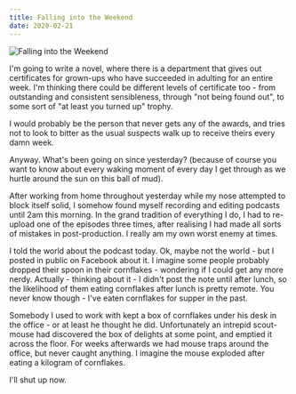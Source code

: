 ```yaml
---
title: Falling into the Weekend
date: 2020-02-21
---
```


![Falling into the Weekend](https://source.unsplash.com/dUPDhdeCN84/1600x900)

I'm going to write a novel, where there is a department that gives out certificates for grown-ups who have succeeded in adulting for an entire week. I'm thinking there could be different levels of certificate too - from outstanding and consistent sensibleness, through "not being found out", to some sort of "at least you turned up" trophy.

I would probably be the person that never gets any of the awards, and tries not to look to bitter as the usual suspects walk up to receive theirs every damn week.

Anyway. What's been going on since yesterday? (because of course you want to know about every waking moment of every day I get through as we hurtle around the sun on this ball of mud).

After working from home throughout yesterday while my nose attempted to block itself solid, I somehow found myself recording and editing podcasts until 2am this morning. In the grand tradition of everything I do, I had to re-upload one of the episodes three times, after realising I had made all sorts of mistakes in post-production. I really am my own worst enemy at times.

I told the world about the podcast today. Ok, maybe not the world - but I posted in public on Facebook about it. I imagine some people probably dropped their spoon in their cornflakes - wondering if I could get any more nerdy. Actually - thinking about it - I didn't post the note until after lunch, so the likelihood of them eating cornflakes after lunch is pretty remote. You never know though - I've eaten cornflakes for supper in the past.

Somebody I used to work with kept a box of cornflakes under his desk in the office - or at least he thought he did. Unfortunately an intrepid scout-mouse had discovered the box of delights at some point, and emptied it across the floor. For weeks afterwards we had mouse traps around the office, but never caught anything. I imagine the mouse exploded after eating a kilogram of cornflakes.

I'll shut up now.
